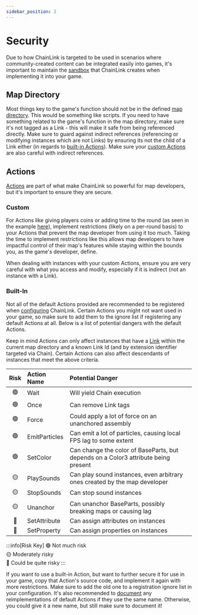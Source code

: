 ```yaml
---
sidebar_position: 2
---
```


# Security

Due to how ChainLink is targeted to be used in scenarios where community-created content can be integrated easily into games, it's important to maintain the [sandbox](..#community-contributions) that ChainLink creates when implementing it into your game.

## Map Directory

Most things key to the game's function should not be in the defined [map directory](../getting-started/configuration#defining-the-map-directory). This would be something like scripts. If you need to have something related to the game's function in the map directory, make sure it's not tagged as a Link - this will make it safe from being referenced directly. Make sure to guard against indirect references (referencing or modifying instances which are not Links) by ensuring its not the child of a Link either (in regards to [built-in Actions](#built-in)). Make sure your [custom Actions](#custom) are also careful with indirect references.

## Actions

[Actions](../concepts/actions) are part of what make ChainLink so powerful for map developers, but it's important to ensure they are secure.

### Custom

For Actions like giving players coins or adding time to the round (as seen in the example [here](practices#implementing-custom-actions)), implement restrictions (likely on a per-round basis) to your Actions that prevent the map developer from using it too much. Taking the time to implement restrictions like this allows map developers to have impactful control of their map's features while staying within the bounds you, as the game's developer, define.

When dealing with instances with your custom Actions, ensure you are very careful with what you access and modify, especially if it is indirect (not an instance with a Link).

### Built-In

Not all of the default Actions provided are recommended to be registered when [configuring](../getting-started/configuration) ChainLink. Certain Actions you might not want used in your game, so make sure to add them to the ignore list if registering any default Actions at all. Below is a list of potential dangers with the default Actions.

Keep in mind Actions can only affect instances that have a [Link](../concepts/links#referencing) within the current map directory and a known Link Id (and by extension identifier targeted via Chain). Certain Actions can also affect descendants of instances that meet the above criteria.

| Risk | Action Name | Potential Danger |
| :--: | :-- | :-- |
| 🟢 | Wait | Will yield Chain execution |
| 🟢 | Once | Can remove Link tags |
| 🟢 | Force | Could apply a lot of force on an unanchored assembly |
| 🟢 | EmitParticles | Can emit a lot of particles, causing local FPS lag to some extent |
| 🟢 | SetColor | Can change the color of BaseParts, but depends on a Color3 attribute being present |
| 🟡 | PlaySounds | Can play sound instances, even arbitrary ones created by the map developer |
| 🟡 | StopSounds | Can stop sound instances |
| 🟡 | Unanchor | Can unanchor BaseParts, possibly breaking maps or causing lag |
| 🔴 | SetAttribute | Can assign attributes on instances |
| 🔴 | SetProperty | Can assign properties on instances |

:::info[Risk Key]
🟢 Not much risk <br/>
🟡 Moderately risky <br/>
🔴 Could be quite risky
:::

If you want to use a built-in Action, but want to further secure it for use in your game, copy that Action's source code, and implement it again with more restrictions. Make sure to add the old one to a registration ignore list in your configuration. It's also recommended to [document](practices#documenting-your-implementation) any reimplementations of default Actions if they use the same name. Otherwise, you could give it a new name, but still make sure to document it!

